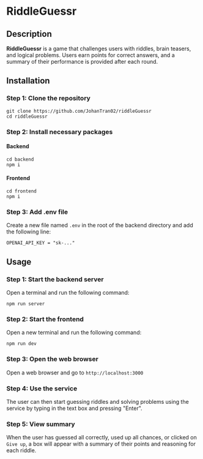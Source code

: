 # RiddleGuessr

## Description

**RiddleGuessr** is a game that challenges users with riddles, brain teasers, and logical problems. Users earn points for correct answers, and a summary of their performance is provided after each round.

## Installation

### Step 1: Clone the repository

```shell
git clone https://github.com/JohanTran02/riddleGuessr
cd riddleGuessr
```

### Step 2: Install necessary packages

#### Backend

```shell
cd backend
npm i
```

#### Frontend

```shell
cd frontend
npm i
```

### Step 3: Add .env file

Create a new file named `.env` in the root of the backend directory and add the following line:

```shell
OPENAI_API_KEY = "sk-..."
```

## Usage

### Step 1: Start the backend server

Open a terminal and run the following command:

```shell
npm run server
```

### Step 2: Start the frontend

Open a new terminal and run the following command:

```shell
npm run dev
```

### Step 3: Open the web browser

Open a web browser and go to `http://localhost:3000`

### Step 4: Use the service

The user can then start guessing riddles and solving problems using the service by typing in the text box and pressing "Enter".

### Step 5: View summary

When the user has guessed all correctly, used up all chances, or clicked on `Give up`, a box will appear with a summary of their points and reasoning for each riddle.
